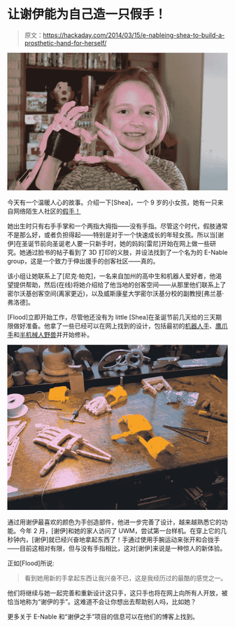 # 让谢伊能为自己造一只假手！

> 原文：<https://hackaday.com/2014/03/15/e-nableing-shea-to-build-a-prosthetic-hand-for-herself/>

![b99205013z.1_20140303145537_000_g5v53kia.2-1](img/5a2016615241f24fceca48ac454943bc.png)

今天有一个温暖人心的故事。介绍一下[Shea]，一个 9 岁的小女孩，她有一只来自网络陌生人社区的[假手！](http://www.jsonline.com/news/health/online-community-lends-a-hand-to-build-prosthesis-for-mukwonago-girl-b99205013z1-248250401.html?ipad=y)

她出生时只有右手手掌和一个两指大拇指——没有手指。尽管这个时代，假肢通常不是那么好，或者负担得起——特别是对于一个快速成长的年轻女孩。所以当[谢伊]在圣诞节前向圣诞老人要一只新手时，她的妈妈[雷尼]开始在网上做一些研究。她通过脸书的帖子看到了 3D 打印的义肢，并设法找到了一个名为的 E-Nable group，这是一个致力于伸出援手的创客社区——真的。

该小组让她联系上了[尼克·帕克]，一名来自加州的高中生和机器人爱好者，他渴望提供帮助，然后(在线)将她介绍给了他当地的创客空间——从那里他们联系上了密尔沃基创客空间(离家更近)，以及威斯康星大学密尔沃基分校的副教授[弗兰基·弗洛德]。

[Flood]立即开始工作，尽管他还没有为 little [Shea]在圣诞节前几天给的三天期限做好准备。他拿了一些已经可以在网上找到的设计，包括最初的[机器人手](http://www.robohand.net/)、[鹰爪手](https://www.thingiverse.com/thing:229620)和[半机械人野兽](http://enablingthefuture.org/tag/cyborg-beast/)并开始修补。

![frankie3](img/e1f0dba8955b04369e4f0ec9b1e0ffd3.png)

通过用谢伊最喜欢的颜色为手创造部件，他进一步完善了设计，越来越熟悉它的功能。今年 2 月，[谢伊]和她的家人访问了 UWM，尝试第一台样机。在穿上它的几秒钟内，[谢伊]就已经兴奋地拿起东西了！手通过使用手腕运动来张开和合拢手——目前这相对有限，但与没有手指相比，这对[谢伊]来说是一种惊人的新体验。

正如[Flood]所说:

> 看到她用新的手拿起东西让我兴奋不已，这是我经历过的最酷的感觉之一。

他们将继续与她一起完善和重新设计这只手，这只手也将在网上向所有人开放，被恰当地称为“谢伊的手”。这难道不会让你想出去帮助别人吗，比如她？

更多关于 E-Nable 和“谢伊之手”项目的信息可以在他们的博客上找到。
